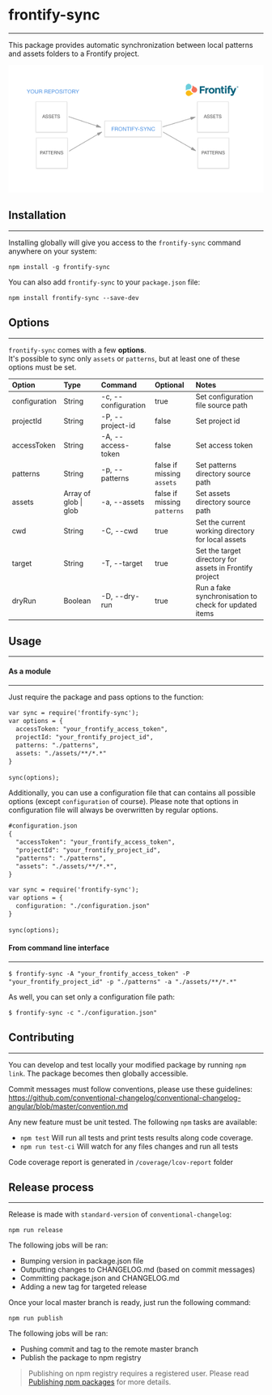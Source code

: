 # frontify-sync
---------------

This package provides automatic synchronization between local patterns and assets folders to a Frontify project.

![schema](frontify-sync-schema.png)


## Installation
---------------

Installing globally will give you access to the `frontify-sync` command anywhere on your system:  

```
npm install -g frontify-sync
```

You can also add `frontify-sync` to your `package.json` file:  

```
npm install frontify-sync --save-dev
```

## Options
------------------

`frontify-sync` comes with a few **options**.    
It's possible to sync only `assets` or `patterns`, but at least one of these options must be set.  

|Option  | Type | Command | Optional | Notes |
:------------- | :------------------------- | :------------------------- | :-----------| :-----------|
| configuration  | String | -c, --configuration | true | Set configuration file source path
| projectId | String | -P, --project-id | false | Set project id |
| accessToken | String | -A, --access-token | false | Set access token |
| patterns  | String | -p, --patterns | false if missing `assets` | Set patterns directory source path |
| assets | Array of glob &#124; glob | -a, --assets | false if missing `patterns` | Set assets directory source path |
| cwd | String  | -C, --cwd | true | Set the current working directory for local assets |
| target | String  | -T, --target | true | Set the target directory for assets in Frontify project |
| dryRun | Boolean | -D, --dry-run | true | Run a fake synchronisation to check for updated items |

## Usage
------------------

#### As a module
------------------

Just require the package and pass options to the function:  

```
var sync = require('frontify-sync');
var options = {
  accessToken: "your_frontify_access_token",
  projectId: "your_frontify_project_id",
  patterns: "./patterns",
  assets: "./assets/**/*.*"
}

sync(options);
```

Additionally, you can use a configuration file that can contains all possible options (except `configuration` of course). Please note that options in configuration file will always be overwritten by regular options.  

```
#configuration.json
{
  "accessToken": "your_frontify_access_token",
  "projectId": "your_frontify_project_id",
  "patterns": "./patterns",
  "assets": "./assets/**/*.*",
}
```
```
var sync = require('frontify-sync');
var options = {
  configuration: "./configuration.json"
}

sync(options);
```

#### From command line interface
------------------

```
$ frontify-sync -A "your_frontify_access_token" -P "your_frontify_project_id" -p "./patterns" -a "./assets/**/*.*"
```

As well, you can set only a configuration file path:  

```
$ frontify-sync -c "./configuration.json"
```

## Contributing
------------------

You can develop and test locally your modified package by running `npm link`. The package becomes then globally accessible.

Commit messages must follow conventions, please use these guidelines: https://github.com/conventional-changelog/conventional-changelog-angular/blob/master/convention.md 

Any new feature must be unit tested. The following `npm` tasks are available:

  - `npm test` Will run all tests and print tests results along code coverage.
  - `npm run test-ci` Will watch for any files changes and run all tests

Code coverage report is generated in `/coverage/lcov-report` folder

## Release process
------------------
Release is made with `standard-version` of `conventional-changelog`:

```
npm run release
```

The following jobs will be ran:

  - Bumping version in package.json file 
  - Outputting changes to CHANGELOG.md (based on commit messages) 
  - Committing package.json and CHANGELOG.md 
  - Adding a new tag for targeted release 


Once your local master branch is ready, just run the following command:
```
npm run publish
```

The following jobs will be ran:

  - Pushing commit and tag to the remote master branch
  - Publish the package to npm registry

> Publishing on npm registry requires a registered user. Please read [Publishing npm packages](https://docs.npmjs.com/getting-started/publishing-npm-packages) for more details.
